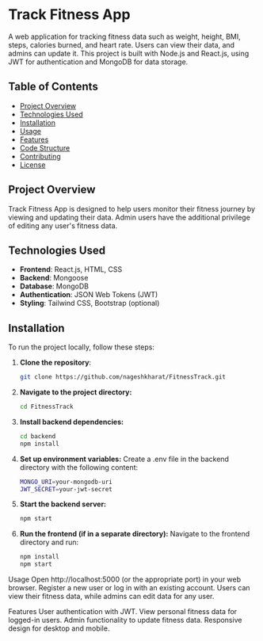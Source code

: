 # Track Fitness App

A web application for tracking fitness data such as weight, height, BMI, steps, calories burned, and heart rate. Users can view their data, and admins can update it. This project is built with Node.js and React.js, using JWT for authentication and MongoDB for data storage.

## Table of Contents
- [Project Overview](#project-overview)
- [Technologies Used](#technologies-used)
- [Installation](#installation)
- [Usage](#usage)
- [Features](#features)
- [Code Structure](#code-structure)
- [Contributing](#contributing)
- [License](#license)

## Project Overview
Track Fitness App is designed to help users monitor their fitness journey by viewing and updating their data. Admin users have the additional privilege of editing any user's fitness data.

## Technologies Used
- **Frontend**: React.js, HTML, CSS
- **Backend**: Mongoose
- **Database**: MongoDB
- **Authentication**: JSON Web Tokens (JWT)
- **Styling**: Tailwind CSS, Bootstrap (optional)

## Installation
To run the project locally, follow these steps:

1. **Clone the repository**:
   ```bash
   git clone https://github.com/nageshkharat/FitnessTrack.git

2. **Navigate to the project directory:**
   ```bash
   cd FitnessTrack
4. **Install backend dependencies:**
   ```bash
   cd backend
   npm install
6. **Set up environment variables:** Create a .env file in the backend directory with the following content:
   ```bash
   MONGO_URI=your-mongodb-uri
   JWT_SECRET=your-jwt-secret
8. **Start the backend server:**
   ```bash
   npm start
10. **Run the frontend (if in a separate directory):** Navigate to the frontend directory and run:
    ```bash
    npm install
    npm start

    
Usage
Open http://localhost:5000 (or the appropriate port) in your web browser.
Register a new user or log in with an existing account.
Users can view their fitness data, while admins can edit data for any user.

Features
User authentication with JWT.
View personal fitness data for logged-in users.
Admin functionality to update fitness data.
Responsive design for desktop and mobile.

